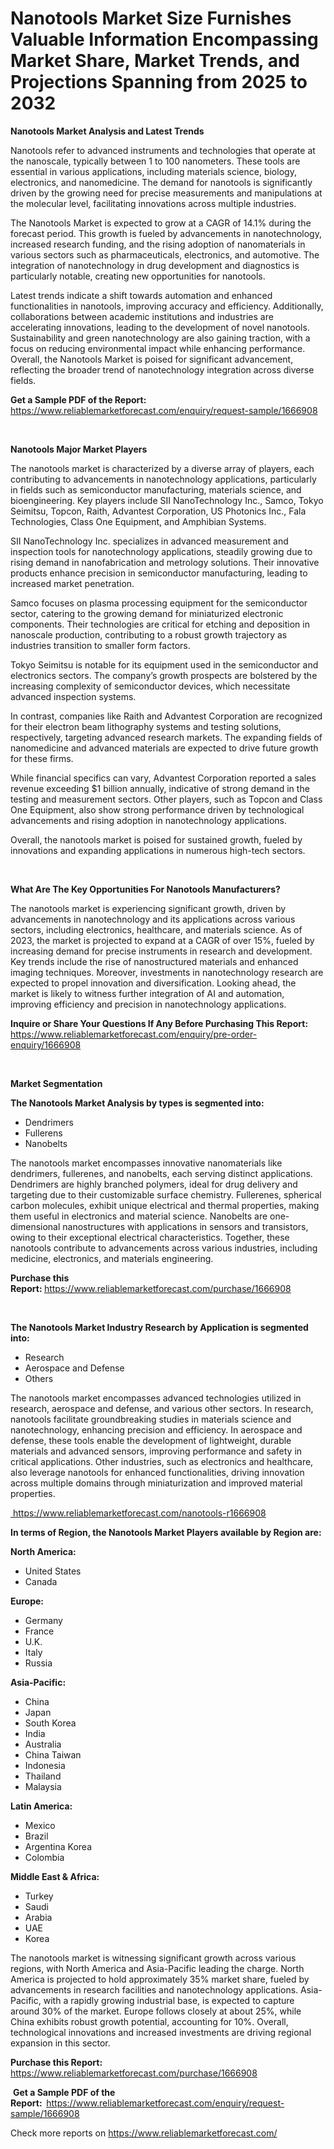 <p><h1>Nanotools Market Size Furnishes Valuable Information Encompassing Market Share, Market Trends, and Projections Spanning from 2025 to 2032</h1></p><p><strong>Nanotools Market Analysis and Latest Trends</strong></p>
<p><p>Nanotools refer to advanced instruments and technologies that operate at the nanoscale, typically between 1 to 100 nanometers. These tools are essential in various applications, including materials science, biology, electronics, and nanomedicine. The demand for nanotools is significantly driven by the growing need for precise measurements and manipulations at the molecular level, facilitating innovations across multiple industries.</p><p>The Nanotools Market is expected to grow at a CAGR of 14.1% during the forecast period. This growth is fueled by advancements in nanotechnology, increased research funding, and the rising adoption of nanomaterials in various sectors such as pharmaceuticals, electronics, and automotive. The integration of nanotechnology in drug development and diagnostics is particularly notable, creating new opportunities for nanotools.</p><p>Latest trends indicate a shift towards automation and enhanced functionalities in nanotools, improving accuracy and efficiency. Additionally, collaborations between academic institutions and industries are accelerating innovations, leading to the development of novel nanotools. Sustainability and green nanotechnology are also gaining traction, with a focus on reducing environmental impact while enhancing performance. Overall, the Nanotools Market is poised for significant advancement, reflecting the broader trend of nanotechnology integration across diverse fields.</p></p>
<p><strong>Get a Sample PDF of the Report:&nbsp;</strong> <a href="https://www.reliablemarketforecast.com/enquiry/request-sample/1666908?utm_campaign=3108&utm_medium=2&utm_source=Github&utm_content=ia&utm_term=06032025&utm_id=nanotools">https://www.reliablemarketforecast.com/enquiry/request-sample/1666908</a></p>
<p>&nbsp;</p>
<p><strong>Nanotools Major Market Players</strong></p>
<p><p>The nanotools market is characterized by a diverse array of players, each contributing to advancements in nanotechnology applications, particularly in fields such as semiconductor manufacturing, materials science, and bioengineering. Key players include SII NanoTechnology Inc., Samco, Tokyo Seimitsu, Topcon, Raith, Advantest Corporation, US Photonics Inc., Fala Technologies, Class One Equipment, and Amphibian Systems.</p><p>SII NanoTechnology Inc. specializes in advanced measurement and inspection tools for nanotechnology applications, steadily growing due to rising demand in nanofabrication and metrology solutions. Their innovative products enhance precision in semiconductor manufacturing, leading to increased market penetration.</p><p>Samco focuses on plasma processing equipment for the semiconductor sector, catering to the growing demand for miniaturized electronic components. Their technologies are critical for etching and deposition in nanoscale production, contributing to a robust growth trajectory as industries transition to smaller form factors.</p><p>Tokyo Seimitsu is notable for its equipment used in the semiconductor and electronics sectors. The company’s growth prospects are bolstered by the increasing complexity of semiconductor devices, which necessitate advanced inspection systems.</p><p>In contrast, companies like Raith and Advantest Corporation are recognized for their electron beam lithography systems and testing solutions, respectively, targeting advanced research markets. The expanding fields of nanomedicine and advanced materials are expected to drive future growth for these firms.</p><p>While financial specifics can vary, Advantest Corporation reported a sales revenue exceeding $1 billion annually, indicative of strong demand in the testing and measurement sectors. Other players, such as Topcon and Class One Equipment, also show strong performance driven by technological advancements and rising adoption in nanotechnology applications.</p><p>Overall, the nanotools market is poised for sustained growth, fueled by innovations and expanding applications in numerous high-tech sectors.</p></p>
<p>&nbsp;</p>
<p><strong>What Are The Key Opportunities For Nanotools Manufacturers?</strong></p>
<p><p>The nanotools market is experiencing significant growth, driven by advancements in nanotechnology and its applications across various sectors, including electronics, healthcare, and materials science. As of 2023, the market is projected to expand at a CAGR of over 15%, fueled by increasing demand for precise instruments in research and development. Key trends include the rise of nanostructured materials and enhanced imaging techniques. Moreover, investments in nanotechnology research are expected to propel innovation and diversification. Looking ahead, the market is likely to witness further integration of AI and automation, improving efficiency and precision in nanotechnology applications.</p></p>
<p><strong>Inquire or Share Your Questions If Any Before Purchasing This Report:</strong> <a href="https://www.reliablemarketforecast.com/enquiry/pre-order-enquiry/1666908?utm_campaign=3108&utm_medium=2&utm_source=Github&utm_content=ia&utm_term=06032025&utm_id=nanotools">https://www.reliablemarketforecast.com/enquiry/pre-order-enquiry/1666908</a></p>
<p>&nbsp;</p>
<p><strong>Market Segmentation</strong></p>
<p><strong>The Nanotools Market Analysis by types is segmented into:</strong></p>
<p><ul><li>Dendrimers</li><li>Fullerens</li><li>Nanobelts</li></ul></p>
<p><p>The nanotools market encompasses innovative nanomaterials like dendrimers, fullerenes, and nanobelts, each serving distinct applications. Dendrimers are highly branched polymers, ideal for drug delivery and targeting due to their customizable surface chemistry. Fullerenes, spherical carbon molecules, exhibit unique electrical and thermal properties, making them useful in electronics and material science. Nanobelts are one-dimensional nanostructures with applications in sensors and transistors, owing to their exceptional electrical characteristics. Together, these nanotools contribute to advancements across various industries, including medicine, electronics, and materials engineering.</p></p>
<p><strong>Purchase this Report:&nbsp;</strong><a href="https://www.reliablemarketforecast.com/purchase/1666908?utm_campaign=3108&utm_medium=2&utm_source=Github&utm_content=ia&utm_term=06032025&utm_id=nanotools">https://www.reliablemarketforecast.com/purchase/1666908</a></p>
<p>&nbsp;</p>
<p><strong>The Nanotools Market Industry Research by Application is segmented into:</strong></p>
<p><ul><li>Research</li><li>Aerospace and Defense</li><li>Others</li></ul></p>
<p><p>The nanotools market encompasses advanced technologies utilized in research, aerospace and defense, and various other sectors. In research, nanotools facilitate groundbreaking studies in materials science and nanotechnology, enhancing precision and efficiency. In aerospace and defense, these tools enable the development of lightweight, durable materials and advanced sensors, improving performance and safety in critical applications. Other industries, such as electronics and healthcare, also leverage nanotools for enhanced functionalities, driving innovation across multiple domains through miniaturization and improved material properties.</p></p>
<p><a href="https://www.reliablemarketforecast.com/nanotools-r1666908?utm_campaign=3108&utm_medium=2&utm_source=Github&utm_content=ia&utm_term=06032025&utm_id=nanotools">&nbsp;https://www.reliablemarketforecast.com/nanotools-r1666908</a></p>
<p><strong>In terms of Region, the Nanotools Market Players available by Region are:</strong></p>
<p>
    <p> <strong> North America: </strong>
        <ul>
            <li>United States</li>
            <li>Canada</li>
        </ul>
        </p> 
    <p> <strong> Europe: </strong>
        <ul>
            <li>Germany</li>
            <li>France</li>
            <li>U.K.</li>
            <li>Italy</li>
            <li>Russia</li>
        </ul>
        </p> 
    <p> <strong> Asia-Pacific: </strong>
        <ul>
            <li>China</li>
            <li>Japan</li>
            <li>South Korea</li>
            <li>India</li>
            <li>Australia</li>
            <li>China Taiwan</li>
            <li>Indonesia</li>
            <li>Thailand</li>
            <li>Malaysia</li>
        </ul>
        </p> 
    <p> <strong> Latin America: </strong>
        <ul>
            <li>Mexico</li>
            <li>Brazil</li>
            <li>Argentina Korea</li>
            <li>Colombia</li>
        </ul>
        </p> 
    <p> <strong> Middle East & Africa: </strong>
        <ul>
            <li>Turkey</li>
            <li>Saudi</li>
            <li>Arabia</li>
            <li>UAE</li>
            <li>Korea</li>
        </ul>
    </p>
    </p>
<p><p>The nanotools market is witnessing significant growth across various regions, with North America and Asia-Pacific leading the charge. North America is projected to hold approximately 35% market share, fueled by advancements in research facilities and nanotechnology applications. Asia-Pacific, with a rapidly growing industrial base, is expected to capture around 30% of the market. Europe follows closely at about 25%, while China exhibits robust growth potential, accounting for 10%. Overall, technological innovations and increased investments are driving regional expansion in this sector.</p></p>
<p><strong>Purchase this Report: </strong><a href="https://www.reliablemarketforecast.com/purchase/1666908?utm_campaign=3108&utm_medium=2&utm_source=Github&utm_content=ia&utm_term=06032025&utm_id=nanotools">https://www.reliablemarketforecast.com/purchase/1666908</a></p>
<p>&nbsp;<strong>Get a Sample PDF of the Report:&nbsp;&nbsp;</strong><a href="https://www.reliablemarketforecast.com/enquiry/request-sample/1666908?utm_campaign=3108&utm_medium=2&utm_source=Github&utm_content=ia&utm_term=06032025&utm_id=nanotools">https://www.reliablemarketforecast.com/enquiry/request-sample/1666908</a></p>
<p><strong></strong></p>
<p>Check more reports on <a href="https://www.reliablemarketforecast.com/?utm_campaign=3108&utm_medium=2&utm_source=Github&utm_content=ia&utm_term=06032025&utm_id=nanotools">https://www.reliablemarketforecast.com/</a></p>